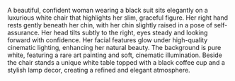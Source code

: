 A beautiful, confident woman wearing a black suit sits elegantly on a luxurious white chair that highlights her slim, graceful figure. 
Her right hand rests gently beneath her chin, with her chin slightly raised in a pose of self-assurance. 
Her head tilts subtly to the right, eyes steady and looking forward with confidence. Her facial features glow under high-quality cinematic lighting, enhancing her natural beauty. The background is pure white, featuring a rare art painting and soft, cinematic illumination. 
Beside the chair stands a unique white table topped with a black coffee cup and a stylish lamp decor, creating a refined and elegant atmosphere.
